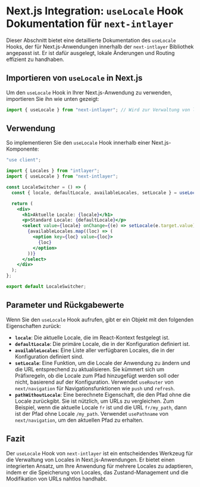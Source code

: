 # Next.js Integration: `useLocale` Hook Dokumentation für `next-intlayer`

Dieser Abschnitt bietet eine detaillierte Dokumentation des `useLocale` Hooks, der für Next.js-Anwendungen innerhalb der `next-intlayer` Bibliothek angepasst ist. Er ist dafür ausgelegt, lokale Änderungen und Routing effizient zu handhaben.

## Importieren von `useLocale` in Next.js

Um den `useLocale` Hook in Ihrer Next.js-Anwendung zu verwenden, importieren Sie ihn wie unten gezeigt:

```javascript
import { useLocale } from "next-intlayer"; // Wird zur Verwaltung von lokalen und Routing in Next.js verwendet
```

## Verwendung

So implementieren Sie den `useLocale` Hook innerhalb einer Next.js-Komponente:

```jsx
"use client";

import { Locales } from "intlayer";
import { useLocale } from "next-intlayer";

const LocaleSwitcher = () => {
  const { locale, defaultLocale, availableLocales, setLocale } = useLocale();

  return (
    <div>
      <h1>Aktuelle Locale: {locale}</h1>
      <p>Standard Locale: {defaultLocale}</p>
      <select value={locale} onChange={(e) => setLocale(e.target.value)}>
        {availableLocales.map((loc) => (
          <option key={loc} value={loc}>
            {loc}
          </option>
        ))}
      </select>
    </div>
  );
};

export default LocaleSwitcher;
```

## Parameter und Rückgabewerte

Wenn Sie den `useLocale` Hook aufrufen, gibt er ein Objekt mit den folgenden Eigenschaften zurück:

- **`locale`**: Die aktuelle Locale, die im React-Kontext festgelegt ist.
- **`defaultLocale`**: Die primäre Locale, die in der Konfiguration definiert ist.
- **`availableLocales`**: Eine Liste aller verfügbaren Locales, die in der Konfiguration definiert sind.
- **`setLocale`**: Eine Funktion, um die Locale der Anwendung zu ändern und die URL entsprechend zu aktualisieren. Sie kümmert sich um Präfixregeln, ob die Locale zum Pfad hinzugefügt werden soll oder nicht, basierend auf der Konfiguration. Verwendet `useRouter` von `next/navigation` für Navigationsfunktionen wie `push` und `refresh`.
- **`pathWithoutLocale`**: Eine berechnete Eigenschaft, die den Pfad ohne die Locale zurückgibt. Sie ist nützlich, um URLs zu vergleichen. Zum Beispiel, wenn die aktuelle Locale `fr` ist und die URL `fr/my_path`, dann ist der Pfad ohne Locale `/my_path`. Verwendet `usePathname` von `next/navigation`, um den aktuellen Pfad zu erhalten.

## Fazit

Der `useLocale` Hook von `next-intlayer` ist ein entscheidendes Werkzeug für die Verwaltung von Locales in Next.js-Anwendungen. Er bietet einen integrierten Ansatz, um Ihre Anwendung für mehrere Locales zu adaptieren, indem er die Speicherung von Locales, das Zustand-Management und die Modifikation von URLs nahtlos handhabt.
